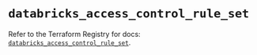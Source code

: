 # `databricks_access_control_rule_set`

Refer to the Terraform Registry for docs: [`databricks_access_control_rule_set`](https://registry.terraform.io/providers/databricks/databricks/1.34.0/docs/resources/access_control_rule_set).
